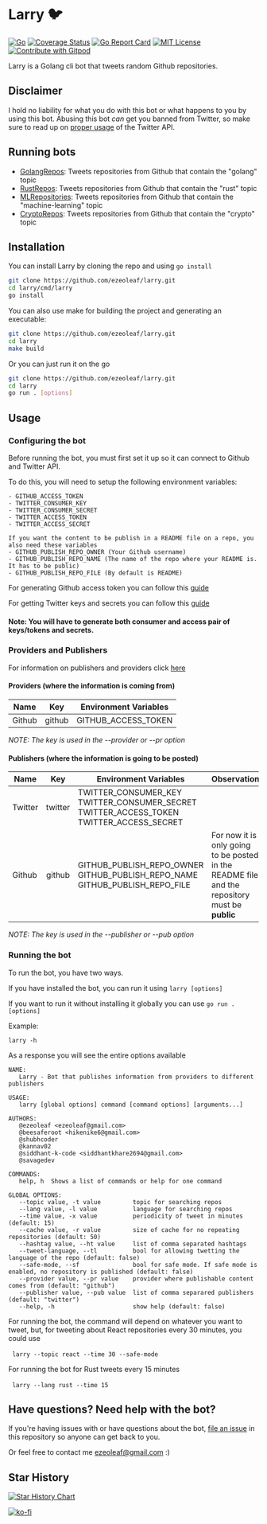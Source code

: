 # Larry 🐦
[![Go](https://github.com/ezeoleaf/larry/actions/workflows/go.yml/badge.svg?branch=main)](https://github.com/ezeoleaf/larry/actions/workflows/go.yml)
[![Coverage Status](https://coveralls.io/repos/github/ezeoleaf/larry/badge.svg?branch=main)](https://coveralls.io/github/ezeoleaf/larry?branch=main)
[![Go Report Card](https://goreportcard.com/badge/github.com/ezeoleaf/larry)](https://goreportcard.com/report/github.com/ezeoleaf/larry)
[![MIT License](https://img.shields.io/github/license/ezeoleaf/larry?style=flat-square)](https://github.com/ezeoleaf/larry/blob/main/LICENSE)
[![Contribute with Gitpod](https://img.shields.io/badge/Contribute%20with-Gitpod-908a85?logo=gitpod)](https://gitpod.io/#https://github.com/ezeoleaf/larry)

Larry is a Golang cli bot that tweets random Github repositories.

## Disclaimer

I hold no liability for what you do with this bot or what happens to you by using this bot. Abusing this bot *can* get you banned from Twitter, so make sure to read up on [proper usage](https://support.twitter.com/articles/76915-automation-rules-and-best-practices) of the Twitter API.

## Running bots

- [GolangRepos](https://twitter.com/GolangRepos): Tweets repositories from Github that contain the "golang" topic
- [RustRepos](https://twitter.com/RustRepos): Tweets repositories from Github that contain the "rust" topic
- [MLRepositories](https://twitter.com/MLRepositories): Tweets repositories from Github that contain the "machine-learning" topic
- [CryptoRepos](https://twitter.com/CryptoRepos): Tweets repositories from Github that contain the "crypto" topic

## Installation

You can install Larry by cloning the repo and using `go install`

```bash
git clone https://github.com/ezeoleaf/larry.git
cd larry/cmd/larry
go install
```

You can also use make for building the project and generating an executable:
```bash
git clone https://github.com/ezeoleaf/larry.git
cd larry
make build
```

Or you can just run it on the go
```bash
git clone https://github.com/ezeoleaf/larry.git
cd larry
go run . [options]
```

## Usage

### Configuring the bot

Before running the bot, you must first set it up so it can connect to Github and Twitter API.

To do this, you will need to setup the following environment variables:
```
- GITHUB_ACCESS_TOKEN
- TWITTER_CONSUMER_KEY
- TWITTER_CONSUMER_SECRET
- TWITTER_ACCESS_TOKEN
- TWITTER_ACCESS_SECRET

If you want the content to be publish in a README file on a repo, you also need these variables
- GITHUB_PUBLISH_REPO_OWNER (Your Github username)
- GITHUB_PUBLISH_REPO_NAME (The name of the repo where your README is. It has to be public)
- GITHUB_PUBLISH_REPO_FILE (By default is README)
```

For generating Github access token you can follow this [guide](https://docs.github.com/en/free-pro-team@latest/github/authenticating-to-github/creating-a-personal-access-token)

For getting Twitter keys and secrets you can follow this [guide](https://developer.twitter.com/en/docs/twitter-api/getting-started/guide)

#### Note: You will have to generate both consumer and access pair of keys/tokens and secrets.

### Providers and Publishers

For information on publishers and providers click [here](PublishersAndProviders.md)
#### Providers (where the information is coming from)

| Name         | Key    | Environment Variables |
|--------------|:------:|-----------------------|
| Github       | github |   GITHUB_ACCESS_TOKEN |

_NOTE: The key is used in the --provider or --pr option_

#### Publishers (where the information is going to be posted)

| Name         | Key     | Environment Variables | Observation |
|--------------|:-------:|----------------------| -------------|
| Twitter      | twitter | TWITTER_CONSUMER_KEY<br>TWITTER_CONSUMER_SECRET<br>TWITTER_ACCESS_TOKEN<br>TWITTER_ACCESS_SECRET | |
| Github       | github  | GITHUB_PUBLISH_REPO_OWNER<br>GITHUB_PUBLISH_REPO_NAME<br>GITHUB_PUBLISH_REPO_FILE | For now it is only going to be posted in the README file and the repository must be **public** |

_NOTE: The key is used in the --publisher or --pub option_

### Running the bot

To run the bot, you have two ways.

If you have installed the bot, you can run it using
  `larry [options]`

If you want to run it without installing it globally you can use
  `go run . [options]`

Example:

`larry -h`

As a response you will see the entire options available

```
NAME:
   Larry - Bot that publishes information from providers to different publishers

USAGE:
   larry [global options] command [command options] [arguments...]

AUTHORS:
   @ezeoleaf <ezeoleaf@gmail.com>
   @beesaferoot <hikenike6@gmail.com>
   @shubhcoder
   @kannav02
   @siddhant-k-code <siddhantkhare2694@gmail.com>
   @savagedev

COMMANDS:
   help, h  Shows a list of commands or help for one command

GLOBAL OPTIONS:
   --topic value, -t value         topic for searching repos
   --lang value, -l value          language for searching repos
   --time value, -x value          periodicity of tweet in minutes (default: 15)
   --cache value, -r value         size of cache for no repeating repositories (default: 50)
   --hashtag value, --ht value     list of comma separated hashtags
   --tweet-language, --tl          bool for allowing twetting the language of the repo (default: false)
   --safe-mode, --sf               bool for safe mode. If safe mode is enabled, no repository is published (default: false)
   --provider value, --pr value    provider where publishable content comes from (default: "github")
   --publisher value, --pub value  list of comma separared publishers (default: "twitter")
   --help, -h                      show help (default: false)
```

For running the bot, the command will depend on whatever you want to tweet, but, for tweeting about React repositories every 30 minutes, you could use

&nbsp;&nbsp;`larry --topic react --time 30 --safe-mode`

For running the bot for Rust tweets every 15 minutes

&nbsp;&nbsp;`larry --lang rust --time 15`


## Have questions? Need help with the bot?

If you're having issues with or have questions about the bot, [file an issue](https://github.com/ezeoleaf/larry/issues) in this repository so anyone can get back to you.

Or feel free to contact me <ezeoleaf@gmail.com> :)

## Star History

[![Star History Chart](https://api.star-history.com/svg?repos=ezeoleaf/larry&type=Date)](https://star-history.com/#ezeoleaf/larry)

[![ko-fi](https://ko-fi.com/img/githubbutton_sm.svg)](https://ko-fi.com/H2H47X7QW)
